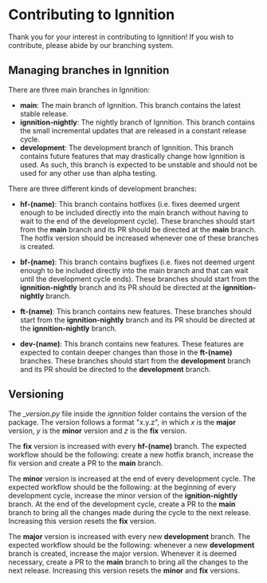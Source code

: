 # Contributing to Ignnition

Thank you for your interest in contributing to Ignnition! If you wish to contribute, please abide by our branching 
system.

## Managing branches in Ignnition

There are three main branches in Ignnition:

- **main**: The main branch of Ignnition. This branch contains the latest stable release.
- **ignnition-nightly**: The nightly branch of Ignnition. This branch contains the small incremental updates that are 
released in a constant release cycle.
- **development**: The development branch of Ignnition. This branch contains future features that may drastically change
how Ignnition is used. As such, this branch is expected to be unstable and should not be used for any other use than alpha testing.
  
There are three different kinds of development branches:

- **hf-(name)**: This branch contains hotfixes (i.e. fixes deemed urgent enough to be included directly into the main 
  branch without having to wait to the end of the development cycle). These branches should start from the **main** 
  branch and its PR should be directed at the **main** branch. The hotfix version should be increased whenever one of these 
  branches is created.
  
- **bf-(name)**: This branch contains bugfixes (i.e. fixes not deemed urgent enough to be included directly into the 
  main branch and that can wait until the development cycle ends). These branches should start from the **ignnition-nightly**
  branch and its PR should be directed at the **ignnition-nightly** branch.

- **ft-(name)**: This branch contains new features. These branches should start from the **ignnition-nightly** branch
and its PR should be directed at the **ignnition-nightly** branch.
  
- **dev-(name)**: This branch contains new features. These features are expected to contain deeper changes than those in
the **ft-(name)** branches. These branches should start from the **development** branch and its PR should be directed to
  the **development** branch.

## Versioning

The *_version.py* file inside the *ignnition* folder contains the version of the package. The version follows a format 
"x.y.z", in which *x* is the **major** version, *y* is the **minor** version and *z* is the **fix** version.

The **fix** version is increased with every **hf-(name)** branch. The expected workflow should be the following: create 
a new hotfix branch, increase the fix version and create a PR to the **main** branch.

The **minor** version is increased at the end of every development cycle. The expected workflow should be the following:
at the beginning of every development cycle, increase the minor version of the **ignition-nightly** branch. At the end 
of the development cycle, create a PR to the **main** branch to bring all the changes made during the cycle to the
next release. 
Increasing this version resets the **fix** version.

The **major** version is increased with every new **development** branch. The expected workflow should be the following:
whenever a new **development** branch is created, increase the major version. Whenever it is deemed necessary, create a 
PR to the **main** branch to bring all the changes to the next release.
Increasing this version resets the **minor** and **fix** versions.
